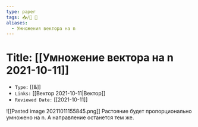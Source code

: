 ```yaml
---
type: paper
tags: 📥️/📜️ 🔢
aliases:
  - Умножения вектора на n
---
```




# Title: **[[Умножение вектора на n 2021-10-11]]**
- `Type:` [[&]]
- `Links:` [[Вектор 2021-10-11|Вектор]]
- `Reviewed Date:` [[2021-10-11]]

![[Pasted image 20211011155845.png]]
Растояние будет пропорционально умножено на n. А направление останется тем же.